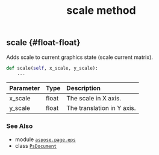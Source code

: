 ﻿---
title: scale method
second_title: Aspose.Page for Python via .NET API References
description: 
type: docs
weight: 390
url: /python-net/aspose.page.eps/psdocument/scale/
is_root: false
---

## scale {#float-float}

Adds scale to current graphics state (scale current matrix).



```python
def scale(self, x_scale, y_scale):
    ...
```


| Parameter | Type | Description |
| :- | :- | :- |
| x_scale | float | The scale in X axis. |
| y_scale | float | The translation in Y axis. |



### See Also
* module [`aspose.page.eps`](../../)
* class [`PsDocument`](/page/python-net/aspose.page.eps/psdocument)
